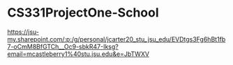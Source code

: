 # CS331ProjectOne-School

https://jsu-my.sharepoint.com/:p:/g/personal/jcarter20_stu_jsu_edu/EVDtgs3Fg6hBt1fb7-oCmM8BfGTCh__Oc9-sbkR47-Iksg?email=mcastleberry1%40stu.jsu.edu&e=JbTWXV
